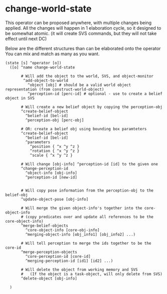 # change-world-state

This operator can be proposed anywhere, with multiple changes being applied. 
All the changes will happen in 1 elaboration cycle, so it designed to be somewhat atomic.
(it will create SVS commands, but they will not take effect until next DC)

Below are the different structures than can be elaborated onto the operator 
You can mix and match as many as you want. 

```
(state [s] ^operator [o])
  ([o] ^name change-world-state

       # Will add the object to the world, SVS, and object-monitor
        ^add-object-to-world
          ^object [obj] # should be a valid world object representation (from construct-world-object)
          ^perception-id [perc-id] # optional - use to create a belief object in SVS

       # Will create a new belief object by copying the perception-obj
       ^create-belief-object
         ^belief-id [bel-id]
         ^perception-obj [perc-obj]

       # OR: create a belief obj using bounding box paramteters
       ^create-belief-object
         ^belief-id [bel-id]
         ^parameters
           ^position { ^x ^y ^z }
           ^rotation { ^x ^y ^z }
           ^scale { ^x ^y ^z }
  
       # Will change [obj-info] ^perception-id [id] to the given one
       ^change-perception-id
         ^object-info [obj-info]
         ^perception-id [new-id]
  
  
       # Will copy pose information from the perception-obj to the belief-obj
       ^update-object-pose [obj-info]
  
       # Will merge the given object-info's together into the core-object-info
       # (copy predicates over and update all references to be the core-object-info)
       ^merge-belief-objects
         ^core-object-info [core-obj-info]
         ^merging-object-info [obj_info1] [obj_info2] ...)
  
       # Will tell perception to merge the ids together to be the core-id
       ^merge-perception-objects
         ^core-perception-id [core-id]
         ^merging-perception-id [id1] [id2] ...)
  
       # Will delete the object from working memory and SVS
       #   (If the object is a task-object, will only delete from SVS)
       ^delete-object [obj-info]

  )
``` 
